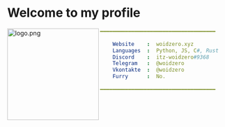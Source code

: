 # Welcome to my profile

<img align="left" src="https://avatars.githubusercontent.com/u/71274141?v=4" alt="logo.png" width="210" /> 

```yaml
━━━━━━━━━━━━━━━━━━━━━━━━━━━━━━━━━━━━━

    Website    :  woidzero.xyz
    Languages  :  Python, JS, C#, Rust
    Discord    :  itz-woidzero#9368
    Telegram   :  @woidzero
    Vkontakte  :  @woidzero
    Furry      :  No.
 
━━━━━━━━━━━━━━━━━━━━━━━━━━━━━━━━━━━━━
```

